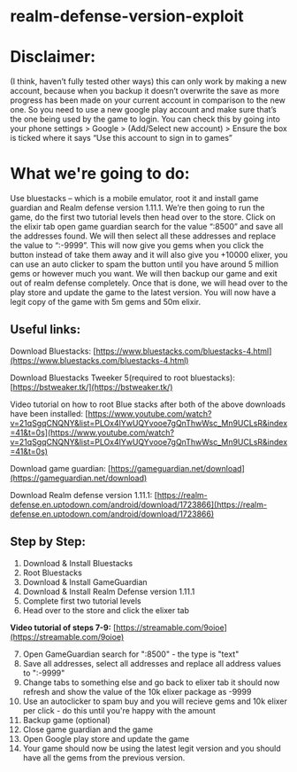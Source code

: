 
# realm-defense-version-exploit

# Disclaimer:

(I think, haven’t fully tested other ways) this can only work by making a new account, because when you backup it doesn’t overwrite the save as more progress has been made on your current account in comparison to the new one. So you need to use a new google play account and make sure that’s the one being used by the game to login.  You can check this by going into your phone settings > Google > (Add/Select new account) > Ensure the box is ticked where it says “Use this account to sign in to games”


# What we're going to do:

Use bluestacks – which is a mobile emulator, root it and install game guardian and Realm defense version 1.11.1. We’re then going to run the game, do the first two tutorial levels then head over to the store. Click on the elixir tab open game guardian search for the value “:8500” and save all the addresses found. We will then select all these addresses and replace the value to “:-9999”. This will now give you gems when you click the button instead of take them away and it will also give you +10000 elixer, you can use an auto clicker to spam the button until you have around 5 million gems or however much you want. We will then backup our game and exit out of realm defense completely. Once that is done, we will head over to the play store and update the game to the latest version. You will now have a legit copy of the game with 5m gems and 50m elixir.

## Useful links:

Download Bluestacks: [https://www.bluestacks.com/bluestacks-4.html](https://www.bluestacks.com/bluestacks-4.html)

Download Bluestacks Tweeker 5(required to root bluestacks): [https://bstweaker.tk/](https://bstweaker.tk/)

Video tutorial on how to root Blue stacks after both of the above downloads have been installed: [https://www.youtube.com/watch?v=21qSgqCNQNY&list=PLOx4lYwUQYvooe7gQnThwWsc_Mn9UCLsR&index=41&t=0s](https://www.youtube.com/watch?v=21qSgqCNQNY&list=PLOx4lYwUQYvooe7gQnThwWsc_Mn9UCLsR&index=41&t=0s)

Download game guardian: [https://gameguardian.net/download](https://gameguardian.net/download)

Download Realm defense version 1.11.1: [https://realm-defense.en.uptodown.com/android/download/1723866](https://realm-defense.en.uptodown.com/android/download/1723866)

## Step by Step:

1) Download & Install Bluestacks
2) Root Bluestacks
3) Download & Install GameGuardian
4) Download & Install Realm Defense version 1.11.1
5) Complete first two tutorial levels
6) Head over to the store and click the elixer tab

**Video tutorial of steps 7-9:** [https://streamable.com/9oioe](https://streamable.com/9oioe)

7) Open GameGuardian search for ":8500" - the type is "text" 
8) Save all addresses, select all addresses and replace all address values to ":-9999"
9) Change tabs to something else and go back to elixer tab it should now refresh and show the value of the 10k elixer package as -9999
10) Use an autoclicker to spam buy and you will recieve gems and 10k elixer per click - do this until you're happy with the amount
11) Backup game (optional)
12) Close game guardian and the game
13) Open Google play store and update the game
14) Your game should now be using the latest legit version and you should have all the gems from the previous version.

